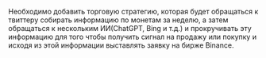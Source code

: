Необходимо добавить торговую стратегию, которая будет обращаться к твиттеру собирать информацию по монетам за неделю, а затем обращаться к нескольким ИИ(ChatGPT, Bing и т.д.) и прокручивать эту информацию для того чтобы получить сигнал на продажу или покупку и исходя из этой информации выставлять заявку на бирже Binance.